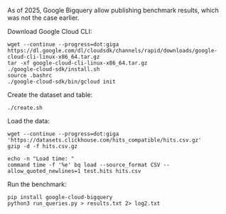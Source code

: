 As of 2025, Google Bigquery allow publishing benchmark results, which was not the case earlier.

Download Google Cloud CLI:
```
wget --continue --progress=dot:giga https://dl.google.com/dl/cloudsdk/channels/rapid/downloads/google-cloud-cli-linux-x86_64.tar.gz
tar -xf google-cloud-cli-linux-x86_64.tar.gz
./google-cloud-sdk/install.sh
source .bashrc
./google-cloud-sdk/bin/gcloud init
```

Create the dataset and table:
```
./create.sh
```

Load the data:
```
wget --continue --progress=dot:giga 'https://datasets.clickhouse.com/hits_compatible/hits.csv.gz'
gzip -d -f hits.csv.gz

echo -n "Load time: "
command time -f '%e' bq load --source_format CSV --allow_quoted_newlines=1 test.hits hits.csv
```

Run the benchmark:

```
pip install google-cloud-bigquery
python3 run_queries.py > results.txt 2> log2.txt
```
